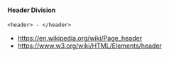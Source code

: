#### Header Division
```
<header> - </header>
```

* https://en.wikipedia.org/wiki/Page_header
* https://www.w3.org/wiki/HTML/Elements/header
